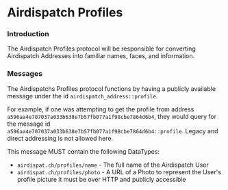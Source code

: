 Airdispatch Profiles
==================

### Introduction

The Airdispatch Profiles protocol will be responsible for converting Airdispatch Addresses into familiar names, faces, and information.

### Messages

The Airdispatchs Profiles protocol functions by having a publicly available message under the id `airdispatch_address::profile`.

For example, if one was attempting to get the profile from address `a596aa4e707037a033b638e7b57fb077a1f98cbe7864d6b4`, they would query for the message id `a596aa4e707037a033b638e7b57fb077a1f98cbe7864d6b4::profile`. Legacy and direct addressing is not allowed here.

This message MUST contain the following DataTypes:

- `airdispat.ch/profiles/name` - The full name of the Airdispatch User
- `airdispat.ch/profiles/photo` - A URL of a Photo to represent the User's profile picture it must be over HTTP and publicly accessible
